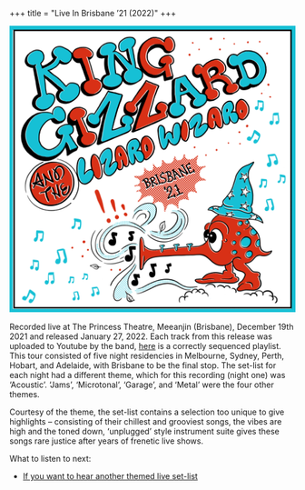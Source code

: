 +++
title = "Live In Brisbane ’21 (2022)"
+++

![album cover for Live In Brisbane 2021](./cover.png)

Recorded live at The Princess Theatre, Meeanjin (Brisbane), December 19th 2021 and released January 27, 2022. Each track from this release was uploaded to Youtube by the band, [here](https://www.youtube.com/playlist?list=PLjcIIEsozEvCSBYMVnGZsEbm31JfsKc2r) is a correctly sequenced playlist. This tour consisted of five night residencies in Melbourne, Sydney, Perth, Hobart, and Adelaide, with Brisbane to be the final stop. The set-list for each night had a different theme, which for this recording (night one) was ‘Acoustic’. ‘Jams’, ‘Microtonal’, ‘Garage’, and ‘Metal’ were the four other themes.

Courtesy of the theme, the set-list contains a selection too unique to give highlights – consisting of their chillest and grooviest songs, the vibes are high and the toned down, ‘unplugged’ style instrument suite gives these songs rare justice after years of frenetic live shows.

What to listen to next:

*   [If you want to hear another themed live set-list](/releases/live-in-melbourne-2019)

